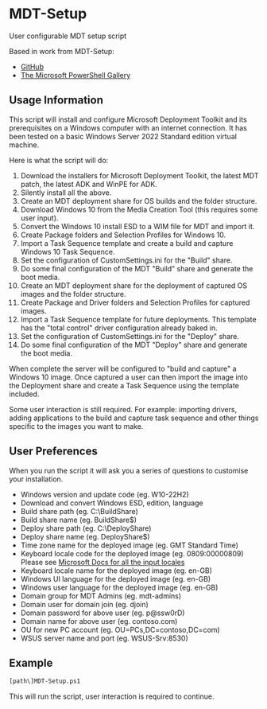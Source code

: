 # MDT-Setup

User configurable MDT setup script

Based in work from MDT-Setup:

* [GitHub](https://github.com/Digressive/MDT-Setup)
* [The Microsoft PowerShell Gallery](https://www.powershellgallery.com/packages/MDT-Setup)


## Usage Information

This script will install and configure Microsoft Deployment Toolkit and its prerequisites on a Windows computer with an internet connection. It has been tested on a basic Windows Server 2022 Standard edition virtual machine.

Here is what the script will do:

1. Download the installers for Microsoft Deployment Toolkit, the latest MDT patch, the latest ADK and WinPE for ADK.
2. Silently install all the above.
3. Create an MDT deployment share for OS builds and the folder structure.
4. Download Windows 10 from the Media Creation Tool (this requires some user input).
5. Convert the Windows 10 install ESD to a WIM file for MDT and import it.
6. Create Package folders and Selection Profiles for Windows 10.
7. Import a Task Sequence template and create a build and capture Windows 10 Task Sequence.
8. Set the configuration of CustomSettings.ini for the "Build" share.
9. Do some final configuration of the MDT "Build" share and generate the boot media.
10. Create an MDT deployment share for the deployment of captured OS images and the folder structure.
11. Create Package and Driver folders and Selection Profiles for captured images.
12. Import a Task Sequence template for future deployments. This template has the "total control" driver configuration already baked in.
13. Set the configuration of CustomSettings.ini for the "Deploy" share.
14. Do some final configuration of the MDT "Deploy" share and generate the boot media.

When complete the server will be configured to "build and capture" a Windows 10 image. Once captured a user can then import the image into the Deployment share and create a Task Sequence using the template included.

Some user interaction is still required. For example: importing drivers, adding applications to the build and capture task sequence and other things specific to the images you want to make.

## User Preferences

When you run the script it will ask you a series of questions to customise your installation.

* Windows version and update code (eg. W10-22H2)
* Download and convert Windows ESD, edition, language
* Build share path (eg. C:\BuildShare)
* Build share name (eg. BuildShare$)
* Deploy share path (eg. C:\DeployShare)
* Deploy share name (eg. DeployShare$)
* Time zone name for the deployed image (eg. GMT Standard Time)
* Keyboard locale code for the deployed image (eg. 0809:00000809) Please see [Microsoft Docs for all the input locales](https://docs.microsoft.com/en-us/windows-hardware/manufacture/desktop/default-input-locales-for-windows-language-packs?view=windows-11)
* Keyboard locale name for the deployed image (eg. en-GB)
* Windows UI language for the deployed image (eg. en-GB)
* Windows user language for the deployed image (eg. en-GB)
* Domain group for MDT Admins (eg. mdt-admins)
* Domain user for domain join (eg. djoin)
* Domain password for above user (eg. p@ssw0rD)
* Domain name for above user (eg. contoso.com)
* OU for new PC account (eg. OU=PCs,DC=contoso,DC=com)
* WSUS server name and port (eg. WSUS-Srv:8530)

## Example

``` txt
[path\]MDT-Setup.ps1
```

This will run the script, user interaction is required to continue.
